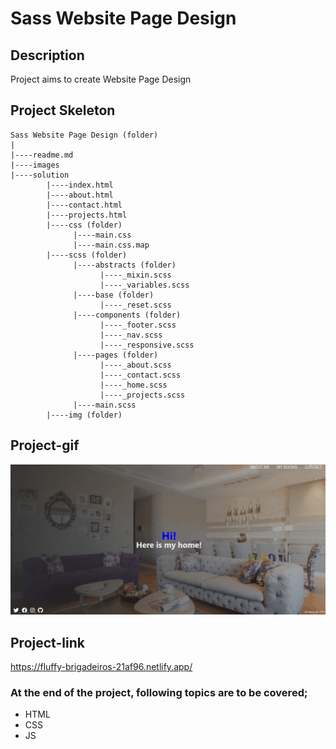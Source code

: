 # Sass Website Page Design
## Description
Project aims to create Website Page Design
## Project Skeleton
```
Sass Website Page Design (folder)
|
|----readme.md                 
|----images             
|----solution
        |----index.html
        |----about.html
        |----contact.html
        |----projects.html 
        |----css (folder)   
              |----main.css  
              |----main.css.map  
        |----scss (folder)   
              |----abstracts (folder) 
                    |----_mixin.scss 
                    |----_variables.scss 
              |----base (folder) 
                    |----_reset.scss               
              |----components (folder) 
                    |----_footer.scss 
                    |----_nav.scss 
                    |----_responsive.scss 
              |----pages (folder) 
                    |----_about.scss 
                    |----_contact.scss 
                    |----_home.scss 
                    |----_projects.scss 
              |----main.scss  
        |----img (folder)
```
## Project-gif
![Sass-project](https://raw.githubusercontent.com/achieve-software/gif/main/sasss(2)-min.gif)
## Project-link
https://fluffy-brigadeiros-21af96.netlify.app/
### At the end of the project, following topics are to be covered;
- HTML
- CSS
- JS
